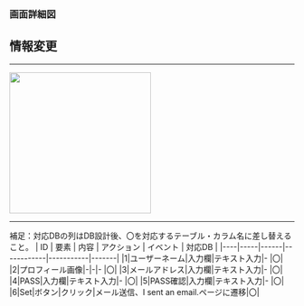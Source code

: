 ### 画面詳細図
## 情報変更
*****
<img src="" width="250">

*****

補足：対応DBの列はDB設計後、〇を対応するテーブル・カラム名に差し替えること。
| ID | 要素 | 内容 | アクション | イベント | 対応DB |
|----|-----|------|------------|-----------|-------|
|1|ユーザーネーム|入力欄|テキスト入力|-       |〇|
|2|プロフィール画像|-|-|-       |〇|
|3|メールアドレス|入力欄|テキスト入力|-       |〇|
|4|PASS|入力欄|テキスト入力|-       |〇|
|5|PASS確認|入力欄|テキスト入力|-       |〇|
|6|Set|ボタン|クリック|メール送信、I sent an email.ページに遷移|〇|
